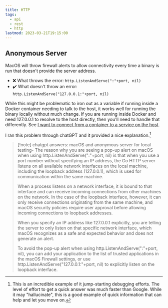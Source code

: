 ```yaml
---
title: HTTP
tags:
  - api
  - rest
  - http
lastmod: 2023-03-21T19:15:00
---
```


## Anonymous Server

MacOS will throw firewall alerts to allow connectivity every time a binary is run that doesn't provide the server address.

- ❌ What throws the error: `http.ListenAndServe(":"+port, nil)`
- ✔️ What doesn't throw an error: `http.ListenAndServe("127.0.0.1:"+port, nil)`

While this might be problematic to iron out as a variable if running inside a Docker container needing to talk to the host, it works well for running the binary locally without much change.
If you are running inside Docker and need 127.0.0.1 to resolve to the host directly, then you'll need to handle that differently.
See [I want to connect from a container to a service on the host](https://docs.docker.com/desktop/networking/#i-want-to-connect-from-a-container-to-a-service-on-the-host).

I ran this problem through chatGPT and it provided a nice explanation.[^chatgpt-debugging]

> [!note] chatgpt answers: macOS and anonymous server for local testing-
> The reason why you are seeing a pop-up alert on macOS when using http.ListenAndServe(":"+port, nil) is that when you use a port number without specifying an IP address, the Go HTTP server listens on all available network interfaces on the local machine, including the loopback address (127.0.0.1), which is used for communication within the same machine.
>
> When a process listens on a network interface, it is bound to that interface and can receive incoming connections from other machines on the network. In the case of the loopback interface, however, it can only receive connections originating from the same machine, and macOS security policies require user approval before allowing incoming connections to loopback addresses.
>
> When you specify an IP address like 127.0.0.1 explicitly, you are telling the server to only listen on that specific network interface, which macOS recognizes as a safe and expected behavior and does not generate an alert.
>
> To avoid the pop-up alert when using http.ListenAndServe(":"+port, nil), you can add your application to the list of trusted applications in the macOS Firewall settings, or use http.ListenAndServe("127.0.0.1:"+port, nil) to explicitly listen on the loopback interface.

[^chatgpt-debugging]: This is an incredible example of it jump-starting debugging efforts. The level of effort to get a quick answer was much faster than Google. While it may "hallucinate", this is a good example of quick information that can help and let you move on.
